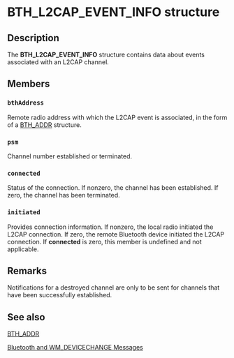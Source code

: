 # BTH_L2CAP_EVENT_INFO structure

## Description

The **BTH_L2CAP_EVENT_INFO** structure contains data about events associated with an L2CAP channel.

## Members

### `bthAddress`

Remote radio address with which the L2CAP event is associated, in the form of a [BTH_ADDR](https://learn.microsoft.com/windows/desktop/api/bluetoothapis/nf-bluetoothapis-bluetoothauthenticatemultipledevices) structure.

### `psm`

Channel number established or terminated.

### `connected`

Status of the connection. If nonzero, the channel has been established. If zero, the channel has been terminated.

### `initiated`

Provides connection information. If nonzero, the local radio initiated the L2CAP connection. If zero, the remote Bluetooth device initiated the L2CAP connection. If **connected** is zero, this member is undefined and not applicable.

## Remarks

Notifications for a destroyed channel are only to be sent for channels that have been successfully established.

## See also

[BTH_ADDR](https://learn.microsoft.com/windows/desktop/api/bluetoothapis/nf-bluetoothapis-bluetoothauthenticatemultipledevices)

[Bluetooth and WM_DEVICECHANGE
Messages](https://learn.microsoft.com/windows/desktop/api/bluetoothapis/nf-bluetoothapis-bluetoothenablediscovery)
